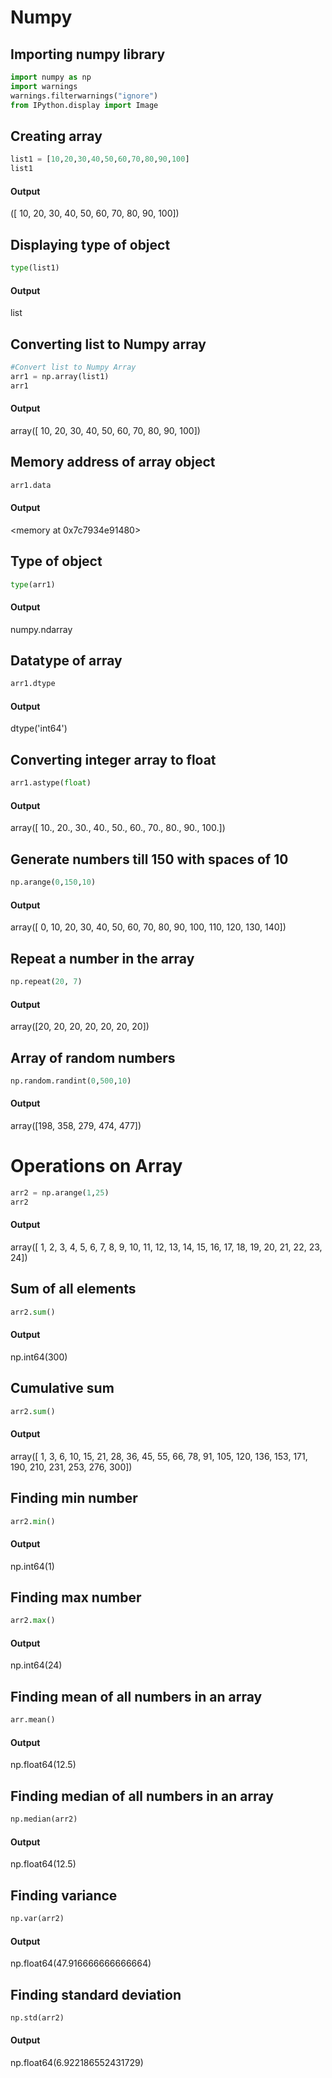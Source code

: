 # Numpy

## Importing numpy library

```python
import numpy as np
import warnings
warnings.filterwarnings("ignore")
from IPython.display import Image
```

## Creating array

```python
list1 = [10,20,30,40,50,60,70,80,90,100]
list1
```
#### Output
([ 10,  20,  30,  40,  50,  60,  70,  80,  90, 100])

## Displaying type of object

```python
type(list1)
```
#### Output
list

## Converting list to Numpy array

```python
#Convert list to Numpy Array
arr1 = np.array(list1)
arr1
```
#### Output
array([ 10,  20,  30,  40,  50,  60,  70,  80,  90, 100])

## Memory address of array object

```python
arr1.data
```
#### Output
<memory at 0x7c7934e91480>

## Type of object

```python
type(arr1)
```
#### Output
numpy.ndarray

## Datatype of array

```python
arr1.dtype
```
#### Output
dtype('int64')

## Converting integer array to float

```python
arr1.astype(float)
```
#### Output
array([ 10.,  20.,  30.,  40.,  50.,  60.,  70.,  80.,  90., 100.])

## Generate numbers till 150 with spaces of 10

```python
np.arange(0,150,10)
```
#### Output
array([  0,  10,  20,  30,  40,  50,  60,  70,  80,  90, 100, 110, 120, 130, 140])

## Repeat a number in the array

```python
np.repeat(20, 7)
```
#### Output
array([20, 20, 20, 20, 20, 20, 20])

## Array of random numbers

```python
np.random.randint(0,500,10)
```
#### Output
array([198, 358, 279, 474, 477])

# Operations on Array

```python
arr2 = np.arange(1,25)
arr2
```
#### Output
array([ 1,  2,  3,  4,  5,  6,  7,  8,  9, 10, 11, 12, 13, 14, 15, 16, 17, 18, 19, 20, 21, 22, 23, 24])

## Sum of all elements

```python
arr2.sum()
```
#### Output
np.int64(300)

## Cumulative sum

```python
arr2.sum()
```
#### Output
array([  1,   3,   6,  10,  15,  21,  28,  36,  45,  55,  66,  78,  91,
       105, 120, 136, 153, 171, 190, 210, 231, 253, 276, 300])

 ## Finding min number
 
```python
arr2.min()
```
#### Output
np.int64(1)

## Finding max number

```python
arr2.max()
```
#### Output
np.int64(24)

## Finding mean of all numbers in an array

```python
arr.mean()
```
#### Output
np.float64(12.5)

## Finding median of all numbers in an array

```python
np.median(arr2)
```
#### Output
np.float64(12.5)

## Finding variance

```python
np.var(arr2)
```
#### Output
np.float64(47.916666666666664)

## Finding standard deviation

```python
np.std(arr2)
```
#### Output
np.float64(6.922186552431729)
